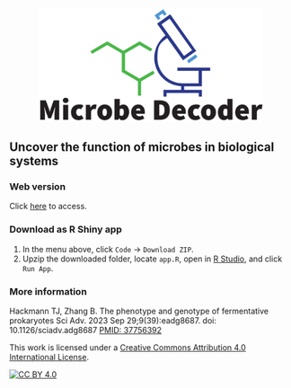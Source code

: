 <p align="center"> <a href="https://microbe-decorder.org"><img src="https://github.com/thackmann/MicrobeDecoder/blob/main/logo.svg" width="400"/></a> </p>

## Uncover the function of microbes in biological systems

### Web version
Click [here](https://microbe-decorder.org) to access.

### Download as R Shiny app
1)  In the menu above, click `Code` -> `Download ZIP`.
2) Upzip the downloaded folder, locate `app.R`, open in [R Studio](https://posit.co/download/rstudio-desktop/), and click `Run App`.

### More information
Hackmann TJ, Zhang B. The phenotype and genotype of fermentative prokaryotes Sci Adv. 2023 Sep 29;9(39):eadg8687. doi: 10.1126/sciadv.adg8687 [PMID: 37756392](https://pubmed.ncbi.nlm.nih.gov/37756392/)

This work is licensed under a
[Creative Commons Attribution 4.0 International License][cc-by].

[![CC BY 4.0][cc-by-image]][cc-by]

[cc-by]: http://creativecommons.org/licenses/by/4.0/
[cc-by-image]: https://i.creativecommons.org/l/by/4.0/88x31.png
[cc-by-shield]: https://img.shields.io/badge/License-CC%20BY%204.0-lightgrey.svg
